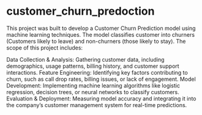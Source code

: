 # customer_churn_predoction
This project was built to develop a Customer Churn Prediction model using machine learning techniques. The model classifies customer into churners (Customers likely to leave) and non-churners (those likely to stay). 
The scope of this project includes:

Data Collection & Analysis: Gathering customer data, including demographics, usage patterns, billing history, and customer support interactions.
Feature Engineering: Identifying key factors contributing to churn, such as call drop rates, billing issues, or lack of engagement.
Model Development: Implementing machine learning algorithms like logistic regression, decision trees, or neural networks to classify customers.
Evaluation & Deployment: Measuring model accuracy and integrating it into the company’s customer management system for real-time predictions.

